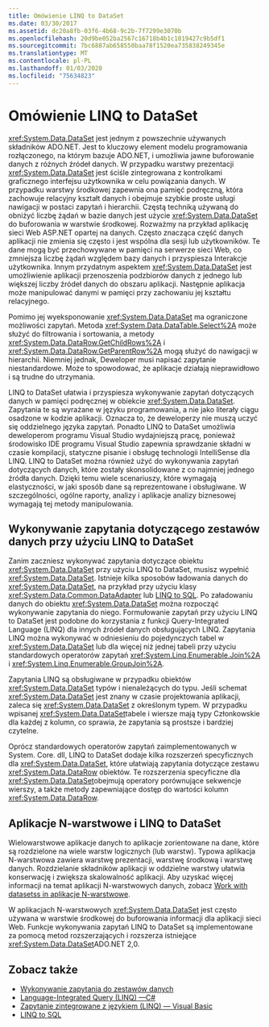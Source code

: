 ```yaml
---
title: Omówienie LINQ to DataSet
ms.date: 03/30/2017
ms.assetid: dc20a8fb-03f6-4b68-9c2b-7f7299e3070b
ms.openlocfilehash: 20d9be052ba2567c16718b4b1c1019427c9b5df1
ms.sourcegitcommit: 7bc6887ab658550baa78f1520ea735838249345e
ms.translationtype: MT
ms.contentlocale: pl-PL
ms.lasthandoff: 01/03/2020
ms.locfileid: "75634823"
---
```

# <a name="linq-to-dataset-overview"></a>Omówienie LINQ to DataSet
<xref:System.Data.DataSet> jest jednym z powszechnie używanych składników ADO.NET. Jest to kluczowy element modelu programowania rozłączonego, na którym bazuje ADO.NET, i umożliwia jawne buforowanie danych z różnych źródeł danych. W przypadku warstwy prezentacji <xref:System.Data.DataSet> jest ściśle zintegrowana z kontrolkami graficznego interfejsu użytkownika w celu powiązania danych. W przypadku warstwy środkowej zapewnia ona pamięć podręczną, która zachowuje relacyjny kształt danych i obejmuje szybkie proste usługi nawigacji w postaci zapytań i hierarchii. Częstą techniką używaną do obniżyć liczbę żądań w bazie danych jest użycie <xref:System.Data.DataSet> do buforowania w warstwie środkowej. Rozważmy na przykład aplikację sieci Web ASP.NET opartej na danych. Często znacząca część danych aplikacji nie zmienia się często i jest wspólna dla sesji lub użytkowników. Te dane mogą być przechowywane w pamięci na serwerze sieci Web, co zmniejsza liczbę żądań względem bazy danych i przyspiesza Interakcje użytkownika. Innym przydatnym aspektem <xref:System.Data.DataSet> jest umożliwienie aplikacji przenoszenia podzbiorów danych z jednego lub większej liczby źródeł danych do obszaru aplikacji. Następnie aplikacja może manipulować danymi w pamięci przy zachowaniu jej kształtu relacyjnego.  
  
 Pomimo jej wyeksponowanie <xref:System.Data.DataSet> ma ograniczone możliwości zapytań. Metoda <xref:System.Data.DataTable.Select%2A> może służyć do filtrowania i sortowania, a metody <xref:System.Data.DataRow.GetChildRows%2A> i <xref:System.Data.DataRow.GetParentRow%2A> mogą służyć do nawigacji w hierarchii. Niemniej jednak, Deweloper musi napisać zapytanie niestandardowe. Może to spowodować, że aplikacje działają nieprawidłowo i są trudne do utrzymania.  
  
 LINQ to DataSet ułatwia i przyspiesza wykonywanie zapytań dotyczących danych w pamięci podręcznej w obiekcie <xref:System.Data.DataSet>. Zapytania te są wyrażane w języku programowania, a nie jako literały ciągu osadzone w kodzie aplikacji. Oznacza to, że deweloperzy nie muszą uczyć się oddzielnego języka zapytań. Ponadto LINQ to DataSet umożliwia deweloperom programu Visual Studio wydajniejszą pracę, ponieważ środowisko IDE programu Visual Studio zapewnia sprawdzanie składni w czasie kompilacji, statyczne pisanie i obsługę technologii IntelliSense dla LINQ. LINQ to DataSet można również użyć do wykonywania zapytań dotyczących danych, które zostały skonsolidowane z co najmniej jednego źródła danych. Dzięki temu wiele scenariuszy, które wymagają elastyczności, w jaki sposób dane są reprezentowane i obsługiwane. W szczególności, ogólne raporty, analizy i aplikacje analizy biznesowej wymagają tej metody manipulowania.  
  
## <a name="querying-datasets-using-linq-to-dataset"></a>Wykonywanie zapytania dotyczącego zestawów danych przy użyciu LINQ to DataSet  
 Zanim zaczniesz wykonywać zapytania dotyczące obiektu <xref:System.Data.DataSet> przy użyciu LINQ to DataSet, musisz wypełnić <xref:System.Data.DataSet>. Istnieje kilka sposobów ładowania danych do <xref:System.Data.DataSet>, na przykład przy użyciu klasy <xref:System.Data.Common.DataAdapter> lub [LINQ to SQL](./sql/linq/index.md). Po załadowaniu danych do obiektu <xref:System.Data.DataSet> można rozpocząć wykonywanie zapytania do niego. Formułowanie zapytań przy użyciu LINQ to DataSet jest podobne do korzystania z funkcji Query-Integrated Language (LINQ) dla innych źródeł danych obsługujących LINQ. Zapytania LINQ można wykonywać w odniesieniu do pojedynczych tabel w <xref:System.Data.DataSet> lub dla więcej niż jednej tabeli przy użyciu standardowych operatorów zapytań <xref:System.Linq.Enumerable.Join%2A> i <xref:System.Linq.Enumerable.GroupJoin%2A>.  
  
 Zapytania LINQ są obsługiwane w przypadku obiektów <xref:System.Data.DataSet> typów i nienależących do typu. Jeśli schemat <xref:System.Data.DataSet> jest znany w czasie projektowania aplikacji, zaleca się <xref:System.Data.DataSet> z określonym typem. W przypadku wpisanej <xref:System.Data.DataSet>tabele i wiersze mają typy Członkowskie dla każdej z kolumn, co sprawia, że zapytania są prostsze i bardziej czytelne.  
  
 Oprócz standardowych operatorów zapytań zaimplementowanych w System. Core. dll, LINQ to DataSet dodaje kilka rozszerzeń specyficznych dla <xref:System.Data.DataSet>, które ułatwiają zapytania dotyczące zestawu <xref:System.Data.DataRow> obiektów. Te rozszerzenia specyficzne dla <xref:System.Data.DataSet>obejmują operatory porównujące sekwencje wierszy, a także metody zapewniające dostęp do wartości kolumn <xref:System.Data.DataRow>.  
  
## <a name="n-tier-applications-and-linq-to-dataset"></a>Aplikacje N-warstwowe i LINQ to DataSet  
 Wielowarstwowe aplikacje danych to aplikacje zorientowane na dane, które są rozdzielone na wiele warstw logicznych (lub warstw). Typowa aplikacja N-warstwowa zawiera warstwę prezentacji, warstwę środkową i warstwę danych. Rozdzielanie składników aplikacji w oddzielne warstwy ułatwia konserwację i zwiększa skalowalność aplikacji. Aby uzyskać więcej informacji na temat aplikacji N-warstwowych danych, zobacz [Work with datasetss in aplikacje N-warstwowe](/visualstudio/data-tools/work-with-datasets-in-n-tier-applications).  
  
 W aplikacjach N-warstwowych <xref:System.Data.DataSet> jest często używana w warstwie środkowej do buforowania informacji dla aplikacji sieci Web. Funkcje wykonywania zapytań LINQ to DataSet są implementowane za pomocą metod rozszerzających i rozszerza istniejące <xref:System.Data.DataSet>ADO.NET 2,0.  
  
## <a name="see-also"></a>Zobacz także

- [Wykonywanie zapytania do zestawów danych](querying-datasets-linq-to-dataset.md)
- [Language-Integrated Query (LINQ) —C#](../../../csharp/programming-guide/concepts/linq/index.md)
- [Zapytanie zintegrowane z językiem (LINQ) — Visual Basic](../../../visual-basic/programming-guide/concepts/linq/index.md)
- [LINQ to SQL](./sql/linq/index.md)
